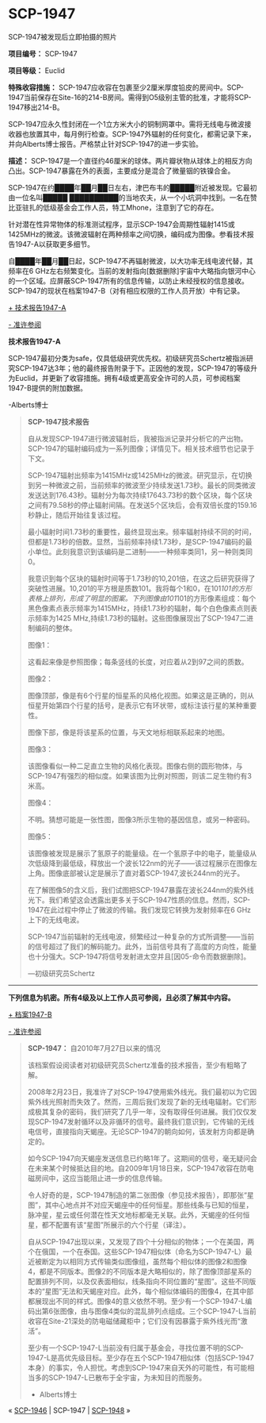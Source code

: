 # SCP-1947
                        




SCP-1947被发现后立即拍摄的照片



**项目编号：** SCP-1947

**项目等级：** Euclid

**特殊收容措施：** SCP-1947应收容在包裹至少2厘米厚度铅皮的房间中。SCP-1947当前保存在Site-16的214-B房间。需得到O5级别主管的批准，才能将SCP-1947移出214-B。

SCP-1947应永久性封闭在一个1立方米大小的铜制网罩中。需将无线电与微波接收器也放置其中，每月例行检查。SCP-1947外辐射的任何变化，都需记录下来，并向Alberts博士报告。严格禁止针对SCP-1947的进一步实验。

**描述：** SCP-1947是一个直径约46厘米的球体。两片瓣状物从球体上的相反方向凸出。SCP-1947暴露在外的表面，主要成分是混合了微量铟的铁镍合金。

SCP-1947在约████年██月██日左右，津巴布韦的█████附近被发现。它最初由一位名叫█████ ██████████的当地农夫，从一个小坑洞中找到。一名在赞比亚驻扎的低级基金会工作人员，特工Mhone，注意到了它的存在。

针对潜在性异常物体的标准测试程序，显示SCP-1947会周期性辐射1415或1425MHz的微波。该微波辐射在两种频率之间切换，编码成为图像。参看技术报告1947-A以获取更多细节。

自████年██月██日起，SCP-1947不再辐射微波，以大功率无线电波代替，其频率在6 GHz左右频繁变化。当前的发射指向[数据删除]宇宙中大略指向银河中心的一个区域。应屏蔽SCP-1947所有的信息传输，以防止未经授权的信息接收。SCP-1947的现状在档案1947-B（对有相应权限的工作人员开放）中有记录。


<a shape='rect' class='collapsible-block-link' href='javascript:;'>+&#160;&#25216;&#26415;&#25253;&#21578;1947-A</a>

<a shape='rect' class='collapsible-block-link' href='javascript:;'>-&#160;&#20934;&#35768;&#21442;&#38405;</a>

**技术报告1947-A** 

SCP-1947最初分类为safe，仅具低级研究优先权。初级研究员Schertz被指派研究SCP-1947达3年；他的最终报告附录于下。正因他的发现，SCP-1947的等级升为Euclid，并更新了收容措施。拥有4级或更高安全许可的人员，可参阅档案1947-B提供的附加数据。

-Alberts博士


> **SCP-1947技术报告** 
> 
> 自从发现SCP-1947进行微波辐射后，我被指派记录并分析它的产出物。SCP-1947的辐射编码成为一系列图像；详情见下。相关技术细节也记录于下文。
> 
> SCP-1947辐射出频率为1415MHz或1425MHz的微波。研究显示，在切换到另一种微波之前，当前频率的微波至少持续发送1.73秒。最长的同类微波发送达到176.43秒。辐射分为每次持续17643.73秒的数个区块，每个区块之间有79.58秒的停止辐射间隔。在发送5个区块后，会有双倍长度的159.16秒静止，随后开始往复该过程。
> 
> 最小辐射时间1.73秒的重要性，最终显现出来。频率辐射持续不同的时间，但都是1.73秒的倍数。显然，当前频率持续1.73秒，是SCP-1947编码的最小单位。此刻我意识到该编码是二进制——一种频率类同1，另一种则类同0。
> 
> 我意识到每个区块的辐射时间等于1.73秒的10,201倍，在这之后研究获得了突破性进展。10,201的平方根是质数101。我将每个1和0，在101*101的方形表格上排列，形成了明显的图案。下列图像由101*101的方形像素组成：每个黑色像素点表示频率为1415MHz，持续1.73秒的辐射，每个白色像素点则表示频率为1425 MHz,持续1.73秒的辐射。这些图像展现出了SCP-1947二进制编码的整体。
> 
> 图像1：
> 
> 
> 这看起来像是参照图像；每条竖线的长度，对应着从2到97之间的质数。
> 
> 图像2：
> 
> 
> 图像顶部，像是有6个行星的恒星系的风格化视图。如果这是正确的，则从恒星开始第四个行星的括号，是表示它有环状带，或标注该行星的某种重要性。
> 
> 图像下部，像是将该星系的位置，与天文地标相联系起来的地图。
> 
> 图像3：
> 
> 
> 该图像看似一种二足直立生物的风格化表现。图像右侧的圆形物体，与SCP-1947有强烈的相似度。如果该图为比例对照图，则该二足生物约有3米高。
> 
> 图像4：
> 
> 
> 不明。猜想可能是一张性图，图像3所示生物的基因信息，或另一种密码。
> 
> 图像5：
> 
> 
> 该图像被发现是展示了氢原子的能量级。在一个氢原子中的电子，能量级从次低级降到最低级，释放出一个波长122nm的光子——该过程展示在图像左上角。图像底部被认定是展示了直对着SCP-1947,波长244nm的光子。
> 
> 在了解图像5的含义后，我们试图把SCP-1947暴露在波长244nm的紫外线光下。我们希望这会透露出更多关于SCP-1947性质的信息。然而，SCP-1947在此过程中停止了微波的传输。我们发现它转换为发射频率在6 GHz上下的无线电波。
> 
> SCP-1947当前辐射的无线电波，频繁经过一种复杂的方式所调整——当前的信号超过了我们的解码能力。此外，当前信号具有了高度的方向性，能量也十分强大。SCP-1947将信号发射进太空并且[因05-命令而数据删除]。
> 
> —初级研究员Schertz
> 





---

**下列信息为机密。所有4级及以上工作人员可参阅，且必须了解其中内容。** 


<a shape='rect' class='collapsible-block-link' href='javascript:;'>+&#160;&#26723;&#26696;1947-B</a>

<a shape='rect' class='collapsible-block-link' href='javascript:;'>-&#160;&#20934;&#35768;&#21442;&#38405;</a>


> **SCP-1947：** 自2010年7月27日以来的情况
> 
> 该档案假设阅读者对初级研究员Schertz准备的技术报告，至少有粗略了解。
> 
> 2008年2月23日，我准许了对SCP-1947使用紫外线光。我们最初以为它因紫外线光照射而失效了。然而，三周后我们发现了新的无线电辐射。它们形成极其复杂的密码，我们研究了几乎一年，没有取得任何进展。我们仅仅发现SCP-1947发射循环以及非循环的信号。最终我们意识到，它传输的无线电信号，直接指向天蝎座。无论SCP-1947的朝向如何，该发射方向都是确定的。
> 
> 如今SCP-1947向天蝎座发送信息已约略1年了。这期间的信号，毫无疑问会在未来某个时候抵达目的地。自2009年1月18日来，SCP-1947收容在防电磁房间中，这应当能阻止进一步的信息传输。
> 
> 令人好奇的是，SCP-1947制造的第二张图像（参见技术报告），即那张“星图”，其中心地点并不对应天蝎座中的任何恒星。那些线条与已知的恒星，脉冲星，星云或任何潜在性天文地标都毫无关联。此外，天蝎座的任何恒星，都不配置有该“星图”所展示的六个行星（译注）。
> 
> 自从SCP-1947出现以来，又发现了四个十分相似的物体；一个在美国，两个在俄国，一个在泰国。这些SCP-1947相似体（命名为SCP-1947-L）最近被断定为以相同方式传输类似图像组，虽然每个相似体的图像2和图像4，都是不同版本。图像2的不同版本是大略相似的，除了图像顶部星系的配置排列不同，以及仅表面相似，线条指向不同位置的“星图”。这些不同版本的“星图”无法和天蝎座对应。此外，每个相似体编码的图像4，在其中部都展现出不同的样式。图像4的意义依然不明。至少有一个SCP-1947-L编码出第6张图像，由与图像4类似的混乱排列点组成。三个SCP-1947-L当前收容在Site-21深处的防电磁储藏柜中；它们没有因暴露于紫外线光而“激活”。
> 
> 至少有一个SCP-1947-L当前没有归属于基金会，寻找位置不明的SCP-1947-L是高优先级目标。至少存在五个SCP-1947相似体（包括SCP-1947本身）的事实，令人担忧。考虑到SCP-1947来自天外的可能性，有可能相当多的SCP-1947-L已散布于全宇宙，为未知目的而服务。
> 
> - Alberts博士
> 






« [SCP-1946](/scp-1946) | SCP-1947 | [SCP-1948](/scp-1948) »





                    